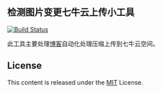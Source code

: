 ## 检测图片变更七牛云上传小工具

[![Build Status](https://travis-ci.org/pfan123/qnMisc.svg?branch=travis-ci)](https://travis-ci.org/pfan123/qnMisc)

此工具主要处理[博客](https://blog.pfan123.com/)自动化处理压缩上传到七牛云空间。


## License

This content is released under the [MIT](http://opensource.org/licenses/MIT)  License.


